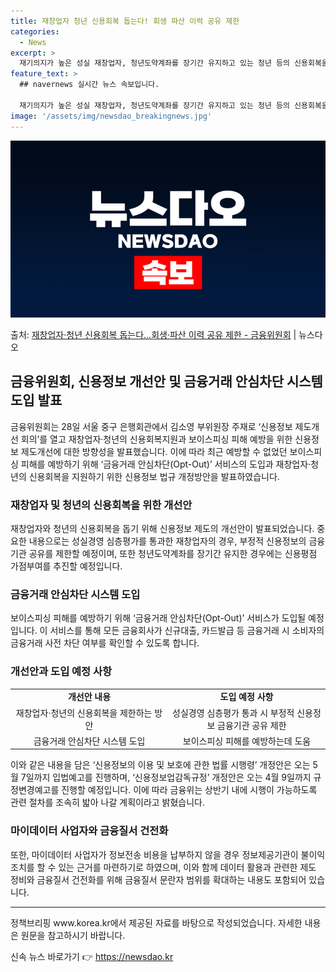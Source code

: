 ```yaml
---
title: 재창업자 청년 신용회복 돕는다! 회생 파산 이력 공유 제한
categories:
  - News
excerpt: >
  재기의지가 높은 성실 재창업자, 청년도약계좌를 장기간 유지하고 있는 청년 등의 신용회복을 위해 과거 불이익 …
feature_text: >
  ## navernews 실시간 뉴스 속보입니다.

  재기의지가 높은 성실 재창업자, 청년도약계좌를 장기간 유지하고 있는 청년 등의 신용회복을 위해 과거 불이익 …
image: '/assets/img/newsdao_breakingnews.jpg'
---
```


![뉴스다오 속보](/assets/img/newsdao_breakingnews.jpg)

<p>출처: <a href="https://newsdao.kr/3454" rel="dofollow">재창업자·청년 신용회복 돕는다…회생·파산 이력 공유 제한 - 금융위원회</a> | 뉴스다오</p>

<h2 data-ke-size="size26">금융위원회, 신용정보 개선안 및 금융거래 안심차단 시스템 도입 발표</h2>

<p data-ke-size="size16">금융위원회는 28일 서울 중구 은행회관에서 김소영 부위원장 주재로 ‘신용정보 제도개선 회의’를 열고 재창업자·청년의 신용회복지원과 보이스피싱 피해 예방을 위한 신용정보 제도개선에 대한 방향성을 발표했습니다. 이에 따라 최근 예방할 수 없었던 보이스피싱 피해를 예방하기 위해 ‘금융거래 안심차단(Opt-Out)’ 서비스의 도입과 재창업자·청년의 신용회복을 지원하기 위한 신용정보 법규 개정방안을 발표하였습니다.</p>

<h3 data-ke-size="size24"><b>재창업자 및 청년의 신용회복을 위한 개선안</b></h3>

<p data-ke-size="size16">재창업자와 청년의 신용회복을 돕기 위해 신용정보 제도의 개선안이 발표되었습니다. 중요한 내용으로는 성실경영 심층평가를 통과한 재창업자의 경우, 부정적 신용정보의 금융기관 공유를 제한할 예정이며, 또한 청년도약계좌를 장기간 유지한 경우에는 신용평점 가점부여를 추진할 예정입니다.</p>

<h3 data-ke-size="size24"><b>금융거래 안심차단 시스템 도입</b></h3>

<p data-ke-size="size16">보이스피싱 피해를 예방하기 위해 ‘금융거래 안심차단(Opt-Out)’ 서비스가 도입될 예정입니다. 이 서비스를 통해 모든 금융회사가 신규대출, 카드발급 등 금융거래 시 소비자의 금융거래 사전 차단 여부를 확인할 수 있도록 합니다.</p>

<h3 data-ke-size="size24"><b>개선안과 도입 예정 사항</b></h3>

<table>
    <colgroup>
        <col width="50%">
        <col width="50%">
    </colgroup>
    <tbody>
        <tr>
            <td style="text-align: center; height: 17px;"><b>개선안 내용</b></td>
            <td style="text-align: center; height: 17px;"><b>도입 예정 사항</b></td>
        </tr>
        <tr>
            <td style="text-align: center; height: 17px;">재창업자·청년의 신용회복을 제한하는 방안</td>
            <td style="text-align: center; height: 17px;">성실경영 심층평가 통과 시 부정적 신용정보 금융기관 공유 제한</td>
        </tr>
        <tr>
            <td style="text-align: center; height: 17px;">금융거래 안심차단 시스템 도입</td>
            <td style="text-align: center; height: 17px;">보이스피싱 피해를 예방하는데 도움</td>
        </tr>
    </tbody>
</table>

<p data-ke-size="size16">이와 같은 내용을 담은 ‘신용정보의 이용 및 보호에 관한 법률 시행령’ 개정안은 오는 5월 7일까지 입법예고를 진행하며, ‘신용정보업감독규정’ 개정안은 오는 4월 9일까지 규정변경예고를 진행할 예정입니다. 이에 따라 금융위는 상반기 내에 시행이 가능하도록 관련 절차를 조속히 밟아 나갈 계획이라고 밝혔습니다.</p>

<h3 data-ke-size="size24"><b>마이데이터 사업자와 금융질서 건전화</b></h3>

<p data-ke-size="size16">또한, 마이데이터 사업자가 정보전송 비용을 납부하지 않을 경우 정보제공기관이 불이익 조치를 할 수 있는 근거를 마련하기로 하였으며, 이와 함께 데이터 활용과 관련한 제도 정비와 금융질서 건전화를 위해 금융질서 문란자 범위를 확대하는 내용도 포함되어 있습니다.</p>

<hr>

<p data-ke-size="size16">정책브리핑 www.korea.kr에서 제공된 자료를 바탕으로 작성되었습니다. 자세한 내용은 원문을 참고하시기 바랍니다.</p> 

신속 뉴스 바로가기 👉 <a href="https://newsdao.kr" rel="dofollow">https://newsdao.kr</a>


